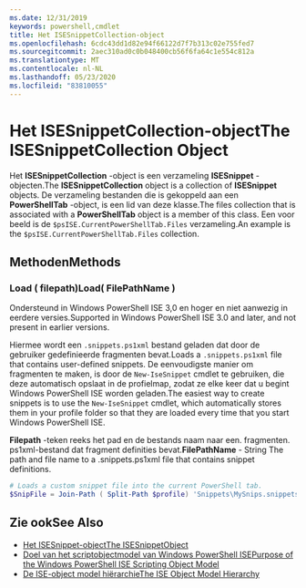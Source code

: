```yaml
---
ms.date: 12/31/2019
keywords: powershell,cmdlet
title: Het ISESnippetCollection-object
ms.openlocfilehash: 6cdc43dd1d82e94f66122d7f7b313c02e755fed7
ms.sourcegitcommit: 2aec310ad0c0b048400cb56f6fa64c1e554c812a
ms.translationtype: MT
ms.contentlocale: nl-NL
ms.lasthandoff: 05/23/2020
ms.locfileid: "83810055"
---
```

# <a name="the-isesnippetcollection-object"></a><span data-ttu-id="32585-103">Het ISESnippetCollection-object</span><span class="sxs-lookup"><span data-stu-id="32585-103">The ISESnippetCollection Object</span></span>

<span data-ttu-id="32585-104">Het **ISESnippetCollection** -object is een verzameling **ISESnippet** -objecten.</span><span class="sxs-lookup"><span data-stu-id="32585-104">The **ISESnippetCollection** object is a collection of **ISESnippet** objects.</span></span> <span data-ttu-id="32585-105">De verzameling bestanden die is gekoppeld aan een **PowerShellTab** -object, is een lid van deze klasse.</span><span class="sxs-lookup"><span data-stu-id="32585-105">The files collection that is associated with a **PowerShellTab** object is a member of this class.</span></span> <span data-ttu-id="32585-106">Een voor beeld is de `$psISE.CurrentPowerShellTab.Files` verzameling.</span><span class="sxs-lookup"><span data-stu-id="32585-106">An example is the `$psISE.CurrentPowerShellTab.Files` collection.</span></span>

## <a name="methods"></a><span data-ttu-id="32585-107">Methoden</span><span class="sxs-lookup"><span data-stu-id="32585-107">Methods</span></span>

### <a name="load-filepathname-"></a><span data-ttu-id="32585-108">Load \( filepath\)</span><span class="sxs-lookup"><span data-stu-id="32585-108">Load\( FilePathName \)</span></span>

<span data-ttu-id="32585-109">Ondersteund in Windows PowerShell ISE 3,0 en hoger en niet aanwezig in eerdere versies.</span><span class="sxs-lookup"><span data-stu-id="32585-109">Supported in Windows PowerShell ISE 3.0 and later, and not present in earlier versions.</span></span>

<span data-ttu-id="32585-110">Hiermee wordt een `.snippets.ps1xml` bestand geladen dat door de gebruiker gedefinieerde fragmenten bevat.</span><span class="sxs-lookup"><span data-stu-id="32585-110">Loads a `.snippets.ps1xml` file that contains user-defined snippets.</span></span> <span data-ttu-id="32585-111">De eenvoudigste manier om fragmenten te maken, is door de `New-IseSnippet` cmdlet te gebruiken, die deze automatisch opslaat in de profielmap, zodat ze elke keer dat u begint Windows PowerShell ISE worden geladen.</span><span class="sxs-lookup"><span data-stu-id="32585-111">The easiest way to create snippets is to use the `New-IseSnippet` cmdlet, which automatically stores them in your profile folder so that they are loaded every time that you start Windows PowerShell ISE.</span></span>

<span data-ttu-id="32585-112">**Filepath** -teken reeks het pad en de bestands naam naar een. fragmenten. ps1xml-bestand dat fragment definities bevat.</span><span class="sxs-lookup"><span data-stu-id="32585-112">**FilePathName** - String The path and file name to a .snippets.ps1xml file that contains snippet definitions.</span></span>

```powershell
# Loads a custom snippet file into the current PowerShell tab.
$SnipFile = Join-Path ( Split-Path $profile) 'Snippets\MySnips.snippets.ps1xml' $psISE.CurrentPowerShellTab.Snippets.Add($SnipPath)
```

## <a name="see-also"></a><span data-ttu-id="32585-113">Zie ook</span><span class="sxs-lookup"><span data-stu-id="32585-113">See Also</span></span>

- [<span data-ttu-id="32585-114">Het ISESnippet-object</span><span class="sxs-lookup"><span data-stu-id="32585-114">The ISESnippetObject</span></span>](The-ISESnippetObject.md)
- [<span data-ttu-id="32585-115">Doel van het scriptobjectmodel van Windows PowerShell ISE</span><span class="sxs-lookup"><span data-stu-id="32585-115">Purpose of the Windows PowerShell ISE Scripting Object Model</span></span>](Purpose-of-the-Windows-PowerShell-ISE-Scripting-Object-Model.md)
- [<span data-ttu-id="32585-116">De ISE-object model hiërarchie</span><span class="sxs-lookup"><span data-stu-id="32585-116">The ISE Object Model Hierarchy</span></span>](The-ISE-Object-Model-Hierarchy.md)
